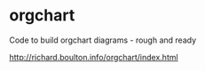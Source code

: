 # orgchart
Code to build orgchart diagrams - rough and ready

http://richard.boulton.info/orgchart/index.html
